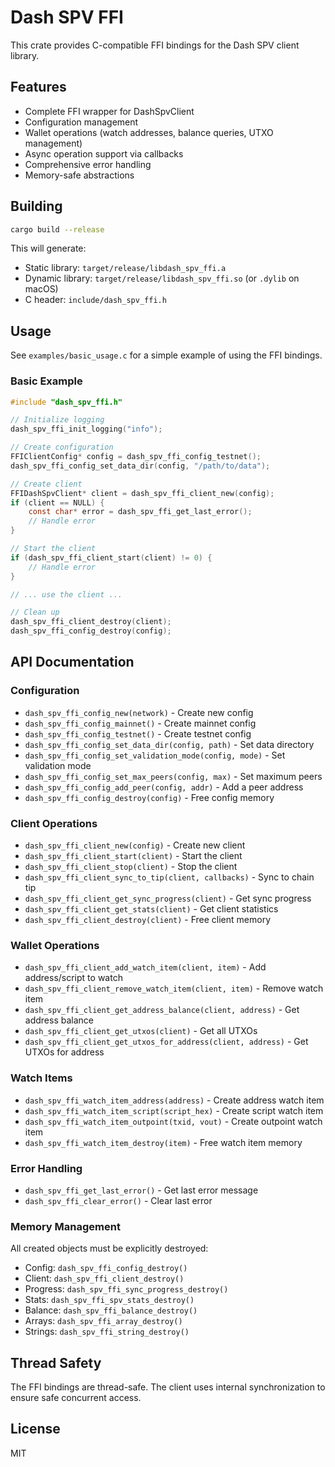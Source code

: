 # Dash SPV FFI

This crate provides C-compatible FFI bindings for the Dash SPV client library.

## Features

- Complete FFI wrapper for DashSpvClient
- Configuration management
- Wallet operations (watch addresses, balance queries, UTXO management)
- Async operation support via callbacks
- Comprehensive error handling
- Memory-safe abstractions

## Building

```bash
cargo build --release
```

This will generate:
- Static library: `target/release/libdash_spv_ffi.a`
- Dynamic library: `target/release/libdash_spv_ffi.so` (or `.dylib` on macOS)
- C header: `include/dash_spv_ffi.h`

## Usage

See `examples/basic_usage.c` for a simple example of using the FFI bindings.

### Basic Example

```c
#include "dash_spv_ffi.h"

// Initialize logging
dash_spv_ffi_init_logging("info");

// Create configuration
FFIClientConfig* config = dash_spv_ffi_config_testnet();
dash_spv_ffi_config_set_data_dir(config, "/path/to/data");

// Create client
FFIDashSpvClient* client = dash_spv_ffi_client_new(config);
if (client == NULL) {
    const char* error = dash_spv_ffi_get_last_error();
    // Handle error
}

// Start the client
if (dash_spv_ffi_client_start(client) != 0) {
    // Handle error
}

// ... use the client ...

// Clean up
dash_spv_ffi_client_destroy(client);
dash_spv_ffi_config_destroy(config);
```

## API Documentation

### Configuration

- `dash_spv_ffi_config_new(network)` - Create new config
- `dash_spv_ffi_config_mainnet()` - Create mainnet config
- `dash_spv_ffi_config_testnet()` - Create testnet config
- `dash_spv_ffi_config_set_data_dir(config, path)` - Set data directory
- `dash_spv_ffi_config_set_validation_mode(config, mode)` - Set validation mode
- `dash_spv_ffi_config_set_max_peers(config, max)` - Set maximum peers
- `dash_spv_ffi_config_add_peer(config, addr)` - Add a peer address
- `dash_spv_ffi_config_destroy(config)` - Free config memory

### Client Operations

- `dash_spv_ffi_client_new(config)` - Create new client
- `dash_spv_ffi_client_start(client)` - Start the client
- `dash_spv_ffi_client_stop(client)` - Stop the client
- `dash_spv_ffi_client_sync_to_tip(client, callbacks)` - Sync to chain tip
- `dash_spv_ffi_client_get_sync_progress(client)` - Get sync progress
- `dash_spv_ffi_client_get_stats(client)` - Get client statistics
- `dash_spv_ffi_client_destroy(client)` - Free client memory

### Wallet Operations

- `dash_spv_ffi_client_add_watch_item(client, item)` - Add address/script to watch
- `dash_spv_ffi_client_remove_watch_item(client, item)` - Remove watch item
- `dash_spv_ffi_client_get_address_balance(client, address)` - Get address balance
- `dash_spv_ffi_client_get_utxos(client)` - Get all UTXOs
- `dash_spv_ffi_client_get_utxos_for_address(client, address)` - Get UTXOs for address

### Watch Items

- `dash_spv_ffi_watch_item_address(address)` - Create address watch item
- `dash_spv_ffi_watch_item_script(script_hex)` - Create script watch item
- `dash_spv_ffi_watch_item_outpoint(txid, vout)` - Create outpoint watch item
- `dash_spv_ffi_watch_item_destroy(item)` - Free watch item memory

### Error Handling

- `dash_spv_ffi_get_last_error()` - Get last error message
- `dash_spv_ffi_clear_error()` - Clear last error

### Memory Management

All created objects must be explicitly destroyed:
- Config: `dash_spv_ffi_config_destroy()`
- Client: `dash_spv_ffi_client_destroy()`
- Progress: `dash_spv_ffi_sync_progress_destroy()`
- Stats: `dash_spv_ffi_spv_stats_destroy()`
- Balance: `dash_spv_ffi_balance_destroy()`
- Arrays: `dash_spv_ffi_array_destroy()`
- Strings: `dash_spv_ffi_string_destroy()`

## Thread Safety

The FFI bindings are thread-safe. The client uses internal synchronization to ensure safe concurrent access.

## License

MIT